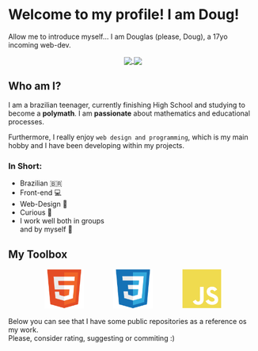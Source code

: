# Welcome to my profile! I am Doug!



Allow me to introduce myself...
I am Douglas (please, Doug), a 17yo incoming web-dev.

<p align="center">
  <a href="https://github.com/douglasspeck">
    <img align="center" height="168em" src="https://github-readme-stats.vercel.app/api?username=douglasspeck&count_private=true&show_icons=true&theme=material-palenight&border_radius=10&custom_title=My%20GitHub%20Stats"/>
    <img align="center" height="168em" src="https://github-readme-stats.vercel.app/api/top-langs/?username=douglasspeck&layout=compact&count_private=true&show_icons=true&theme=material-palenight&border_radius=10"/>
  </a>
</p>



## Who am I?

I am a brazilian teenager, currently finishing High School and studying to become a **polymath**. I am **passionate** about mathematics and educational processes.

Furthermore, I really enjoy ```web design and programming```, which is my main hobby and I have been developing within my projects.



### In Short:

- Brazilian 🇧🇷
- Front-end 💻
- Web-Design 🎨
- Curious 🧠
- I work well both in groups  
  and by myself 👥



## My Toolbox
<p style="display: inline_block" align="center">
  <img alt="HTML Logo" height="80" width="80" src="https://raw.githubusercontent.com/devicons/devicon/master/icons/html5/html5-original.svg"/>
  &nbsp;&nbsp;&nbsp;&nbsp;&nbsp;&nbsp;&nbsp;&nbsp;&nbsp;&nbsp;&nbsp;&nbsp;&nbsp;
  <img alt="CSS Logo" height="80" width="80" src="https://raw.githubusercontent.com/devicons/devicon/master/icons/css3/css3-original.svg"/>
  &nbsp;&nbsp;&nbsp;&nbsp;&nbsp;&nbsp;&nbsp;&nbsp;&nbsp;&nbsp;&nbsp;&nbsp;&nbsp;
  <img alt="JavaScript Logo" height="80" width="80" src="https://raw.githubusercontent.com/devicons/devicon/master/icons/javascript/javascript-plain.svg"/>
</p>



<p>
  Below you can see that I have some public repositories as a reference os my work. <br>
  Please, consider rating, suggesting or commiting :)
</p>
